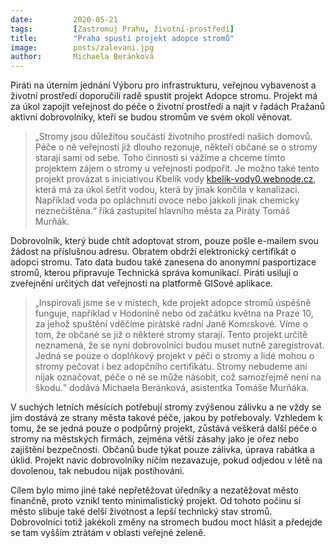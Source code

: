 ```yaml
---
date:         2020-05-21
tags:         [Zastromuj Prahu, životní-prostředí]
title:        "Praha spustí projekt adopce stromů"
image: 	      posts/zalevani.jpg
author:       Michaela Beránková
---
```


Piráti na úterním jednání Výboru pro infrastrukturu, veřejnou vybavenost a životní prostředí doporučili radě spustit projekt Adopce stromu. Projekt má za úkol zapojit veřejnost do péče o životní prostředí a najít v řadách Pražanů aktivní dobrovolníky, kteří se budou stromům ve svém okolí věnovat.

> „Stromy jsou důležitou součástí životního prostředí našich domovů. Péče o ně veřejností již dlouho rezonuje, někteří občané se o stromy starají sami od sebe. Toho činnosti si vážíme a chceme tímto projektem zájem o stromy u veřejnosti podpořit. Je možno také tento projekt provázat s iniciativou Kbelík vody [kbelik-vody0.webnode.cz](kbelik-vody0.webnode.cz), která má za úkol šetřit vodou, která by jinak končila v kanalizaci. Například voda po opláchnutí ovoce nebo jakkoli jinak chemicky neznečištěna.“ říká zastupitel hlavního města za Piráty Tomáš Murňák.

Dobrovolník, který bude chtít adoptovat strom, pouze pošle e-mailem svou žádost na příslušnou adresu. Obratem obdrží elektronický certifikát o adopci stromu. Tato data budou také zanesena do anonymní pasportizace stromů, kterou připravuje Technická správa komunikací. Piráti usilují o zveřejnění určitých dat veřejnosti na platformě GISové aplikace.

> „Inspirovali jsme se v místech, kde projekt adopce stromů úspěšně funguje, například v Hodoníně nebo od začátku května na Praze 10, za jehož spuštění vděčíme pirátské radní Janě Komrskové. Víme o tom, že občané se již o některé stromy starají. Tento projekt určitě neznamená, že se nyní dobrovolníci budou muset nutně zaregistrovat. Jedná se pouze o doplňkový projekt v péči o stromy a lidé mohou o stromy pečovat i bez adopčního certifikátu. Stromy nebudeme ani nijak označovat, péče o ně se může násobit, což samozřejmě není na škodu.“ dodává Michaela Beránková, asistentka Tomáše Murňáka.

V suchých letních měsících potřebují stromy zvýšenou zálivku a ne vždy se jim dostává ze strany města takové péče, jakou by potřebovaly. Vzhledem k tomu, že se jedná pouze o podpůrný projekt, zůstává veškerá další péče o stromy na městských firmách, zejména větší zásahy jako je ořez nebo zajištění bezpečnosti. Občanů bude týkat pouze zálivka, úprava rabátka a úklid. Projekt navíc dobrovolníky ničím nezavazuje, pokud odjedou v létě na dovolenou, tak nebudou nijak postihováni.

Cílem bylo mimo jiné také nepřetěžovat úředníky a nezatěžovat město finančně, proto vznikl tento minimalistický projekt. Od tohoto počinu si město slibuje také delší životnost a lepší technický stav stromů. Dobrovolníci totiž jakékoli změny na stromech budou moct hlásit a předejde se tam vyšším ztrátám v oblasti veřejné zeleně.
